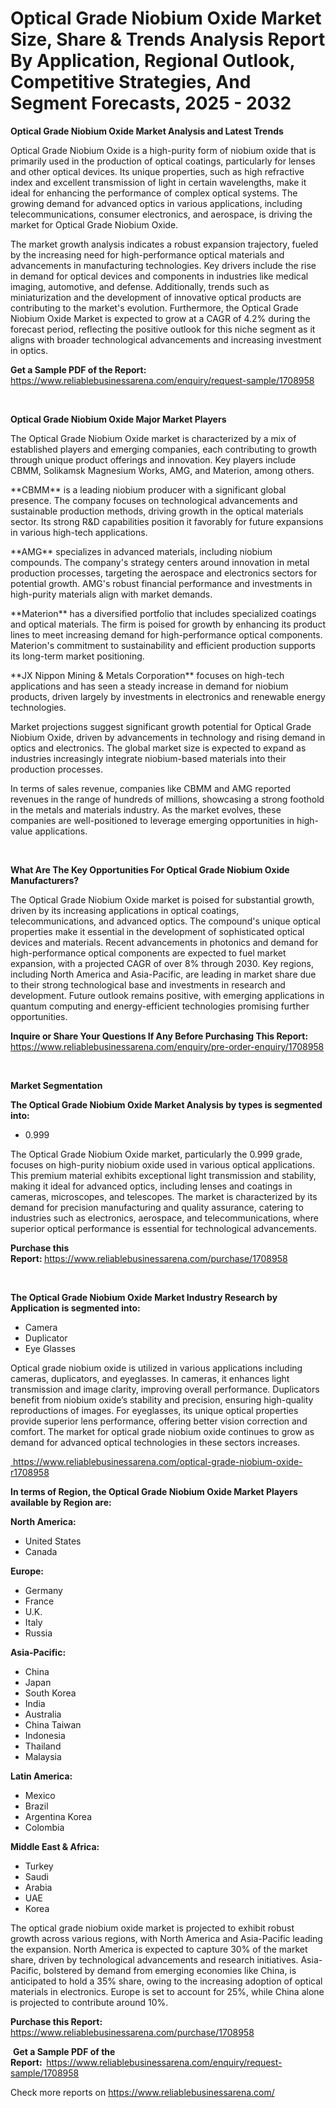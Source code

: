 <p><h1>Optical Grade Niobium Oxide Market Size, Share & Trends Analysis Report By Application, Regional Outlook, Competitive Strategies, And Segment Forecasts, 2025 - 2032</h1></p><p><strong>Optical Grade Niobium Oxide Market Analysis and Latest Trends</strong></p>
<p><p>Optical Grade Niobium Oxide is a high-purity form of niobium oxide that is primarily used in the production of optical coatings, particularly for lenses and other optical devices. Its unique properties, such as high refractive index and excellent transmission of light in certain wavelengths, make it ideal for enhancing the performance of complex optical systems. The growing demand for advanced optics in various applications, including telecommunications, consumer electronics, and aerospace, is driving the market for Optical Grade Niobium Oxide.</p><p>The market growth analysis indicates a robust expansion trajectory, fueled by the increasing need for high-performance optical materials and advancements in manufacturing technologies. Key drivers include the rise in demand for optical devices and components in industries like medical imaging, automotive, and defense. Additionally, trends such as miniaturization and the development of innovative optical products are contributing to the market's evolution. Furthermore, the Optical Grade Niobium Oxide Market is expected to grow at a CAGR of 4.2% during the forecast period, reflecting the positive outlook for this niche segment as it aligns with broader technological advancements and increasing investment in optics.</p></p>
<p><strong>Get a Sample PDF of the Report:&nbsp;</strong> <a href="https://www.reliablebusinessarena.com/enquiry/request-sample/1708958?utm_campaign=1871&utm_medium=2&utm_source=Github&utm_content=ia&utm_term=10012025&utm_id=optical-grade-niobium-oxide">https://www.reliablebusinessarena.com/enquiry/request-sample/1708958</a></p>
<p>&nbsp;</p>
<p><strong>Optical Grade Niobium Oxide Major Market Players</strong></p>
<p><p>The Optical Grade Niobium Oxide market is characterized by a mix of established players and emerging companies, each contributing to growth through unique product offerings and innovation. Key players include CBMM, Solikamsk Magnesium Works, AMG, and Materion, among others.</p><p>**CBMM** is a leading niobium producer with a significant global presence. The company focuses on technological advancements and sustainable production methods, driving growth in the optical materials sector. Its strong R&D capabilities position it favorably for future expansions in various high-tech applications.</p><p>**AMG** specializes in advanced materials, including niobium compounds. The company's strategy centers around innovation in metal production processes, targeting the aerospace and electronics sectors for potential growth. AMG's robust financial performance and investments in high-purity materials align with market demands.</p><p>**Materion** has a diversified portfolio that includes specialized coatings and optical materials. The firm is poised for growth by enhancing its product lines to meet increasing demand for high-performance optical components. Materion's commitment to sustainability and efficient production supports its long-term market positioning.</p><p>**JX Nippon Mining & Metals Corporation** focuses on high-tech applications and has seen a steady increase in demand for niobium products, driven largely by investments in electronics and renewable energy technologies.</p><p>Market projections suggest significant growth potential for Optical Grade Niobium Oxide, driven by advancements in technology and rising demand in optics and electronics. The global market size is expected to expand as industries increasingly integrate niobium-based materials into their production processes.</p><p>In terms of sales revenue, companies like CBMM and AMG reported revenues in the range of hundreds of millions, showcasing a strong foothold in the metals and materials industry. As the market evolves, these companies are well-positioned to leverage emerging opportunities in high-value applications.</p></p>
<p>&nbsp;</p>
<p><strong>What Are The Key Opportunities For Optical Grade Niobium Oxide Manufacturers?</strong></p>
<p><p>The Optical Grade Niobium Oxide market is poised for substantial growth, driven by its increasing applications in optical coatings, telecommunications, and advanced optics. The compound's unique optical properties make it essential in the development of sophisticated optical devices and materials. Recent advancements in photonics and demand for high-performance optical components are expected to fuel market expansion, with a projected CAGR of over 8% through 2030. Key regions, including North America and Asia-Pacific, are leading in market share due to their strong technological base and investments in research and development. Future outlook remains positive, with emerging applications in quantum computing and energy-efficient technologies promising further opportunities.</p></p>
<p><strong>Inquire or Share Your Questions If Any Before Purchasing This Report:</strong> <a href="https://www.reliablebusinessarena.com/enquiry/pre-order-enquiry/1708958?utm_campaign=1871&utm_medium=2&utm_source=Github&utm_content=ia&utm_term=10012025&utm_id=optical-grade-niobium-oxide">https://www.reliablebusinessarena.com/enquiry/pre-order-enquiry/1708958</a></p>
<p>&nbsp;</p>
<p><strong>Market Segmentation</strong></p>
<p><strong>The Optical Grade Niobium Oxide Market Analysis by types is segmented into:</strong></p>
<p><ul><li>0.999</li></ul></p>
<p><p>The Optical Grade Niobium Oxide market, particularly the 0.999 grade, focuses on high-purity niobium oxide used in various optical applications. This premium material exhibits exceptional light transmission and stability, making it ideal for advanced optics, including lenses and coatings in cameras, microscopes, and telescopes. The market is characterized by its demand for precision manufacturing and quality assurance, catering to industries such as electronics, aerospace, and telecommunications, where superior optical performance is essential for technological advancements.</p></p>
<p><strong>Purchase this Report:&nbsp;</strong><a href="https://www.reliablebusinessarena.com/purchase/1708958?utm_campaign=1871&utm_medium=2&utm_source=Github&utm_content=ia&utm_term=10012025&utm_id=optical-grade-niobium-oxide">https://www.reliablebusinessarena.com/purchase/1708958</a></p>
<p>&nbsp;</p>
<p><strong>The Optical Grade Niobium Oxide Market Industry Research by Application is segmented into:</strong></p>
<p><ul><li>Camera</li><li>Duplicator</li><li>Eye Glasses</li></ul></p>
<p><p>Optical grade niobium oxide is utilized in various applications including cameras, duplicators, and eyeglasses. In cameras, it enhances light transmission and image clarity, improving overall performance. Duplicators benefit from niobium oxide’s stability and precision, ensuring high-quality reproductions of images. For eyeglasses, its unique optical properties provide superior lens performance, offering better vision correction and comfort. The market for optical grade niobium oxide continues to grow as demand for advanced optical technologies in these sectors increases.</p></p>
<p><a href="https://www.reliablebusinessarena.com/optical-grade-niobium-oxide-r1708958?utm_campaign=1871&utm_medium=2&utm_source=Github&utm_content=ia&utm_term=10012025&utm_id=optical-grade-niobium-oxide">&nbsp;https://www.reliablebusinessarena.com/optical-grade-niobium-oxide-r1708958</a></p>
<p><strong>In terms of Region, the Optical Grade Niobium Oxide Market Players available by Region are:</strong></p>
<p>
    <p> <strong> North America: </strong>
        <ul>
            <li>United States</li>
            <li>Canada</li>
        </ul>
        </p> 
    <p> <strong> Europe: </strong>
        <ul>
            <li>Germany</li>
            <li>France</li>
            <li>U.K.</li>
            <li>Italy</li>
            <li>Russia</li>
        </ul>
        </p> 
    <p> <strong> Asia-Pacific: </strong>
        <ul>
            <li>China</li>
            <li>Japan</li>
            <li>South Korea</li>
            <li>India</li>
            <li>Australia</li>
            <li>China Taiwan</li>
            <li>Indonesia</li>
            <li>Thailand</li>
            <li>Malaysia</li>
        </ul>
        </p> 
    <p> <strong> Latin America: </strong>
        <ul>
            <li>Mexico</li>
            <li>Brazil</li>
            <li>Argentina Korea</li>
            <li>Colombia</li>
        </ul>
        </p> 
    <p> <strong> Middle East & Africa: </strong>
        <ul>
            <li>Turkey</li>
            <li>Saudi</li>
            <li>Arabia</li>
            <li>UAE</li>
            <li>Korea</li>
        </ul>
    </p>
    </p>
<p><p>The optical grade niobium oxide market is projected to exhibit robust growth across various regions, with North America and Asia-Pacific leading the expansion. North America is expected to capture 30% of the market share, driven by technological advancements and research initiatives. Asia-Pacific, bolstered by demand from emerging economies like China, is anticipated to hold a 35% share, owing to the increasing adoption of optical materials in electronics. Europe is set to account for 25%, while China alone is projected to contribute around 10%.</p></p>
<p><strong>Purchase this Report: </strong><a href="https://www.reliablebusinessarena.com/purchase/1708958?utm_campaign=1871&utm_medium=2&utm_source=Github&utm_content=ia&utm_term=10012025&utm_id=optical-grade-niobium-oxide">https://www.reliablebusinessarena.com/purchase/1708958</a></p>
<p>&nbsp;<strong>Get a Sample PDF of the Report:&nbsp;&nbsp;</strong><a href="https://www.reliablebusinessarena.com/enquiry/request-sample/1708958?utm_campaign=1871&utm_medium=2&utm_source=Github&utm_content=ia&utm_term=10012025&utm_id=optical-grade-niobium-oxide">https://www.reliablebusinessarena.com/enquiry/request-sample/1708958</a></p>
<p><strong></strong></p>
<p>Check more reports on <a href="https://www.reliablebusinessarena.com/?utm_campaign=1871&utm_medium=2&utm_source=Github&utm_content=ia&utm_term=10012025&utm_id=optical-grade-niobium-oxide">https://www.reliablebusinessarena.com/</a></p>